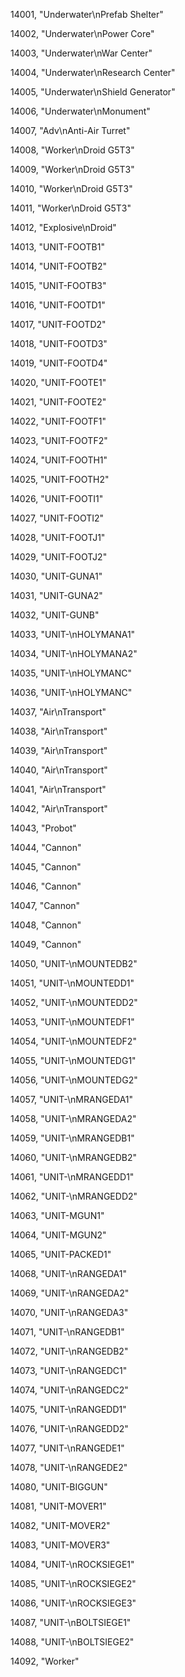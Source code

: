 ﻿14001, "Underwater\nPrefab Shelter"

14002, "Underwater\nPower Core"

14003, "Underwater\nWar Center"

14004, "Underwater\nResearch Center"

14005, "Underwater\nShield Generator"

14006, "Underwater\nMonument"

14007, "Adv\nAnti-Air Turret"

14008, "Worker\nDroid G5T3"

14009, "Worker\nDroid G5T3"

14010, "Worker\nDroid G5T3"

14011, "Worker\nDroid G5T3"

14012, "Explosive\nDroid"

14013, "UNIT-FOOTB1"

14014, "UNIT-FOOTB2"

14015, "UNIT-FOOTB3"

14016, "UNIT-FOOTD1"

14017, "UNIT-FOOTD2"

14018, "UNIT-FOOTD3"

14019, "UNIT-FOOTD4"

14020, "UNIT-FOOTE1"

14021, "UNIT-FOOTE2"

14022, "UNIT-FOOTF1"

14023, "UNIT-FOOTF2"

14024, "UNIT-FOOTH1"

14025, "UNIT-FOOTH2"

14026, "UNIT-FOOTI1"

14027, "UNIT-FOOTI2"

14028, "UNIT-FOOTJ1"

14029, "UNIT-FOOTJ2"

14030, "UNIT-GUNA1"

14031, "UNIT-GUNA2"

14032, "UNIT-GUNB"

14033, "UNIT-\nHOLYMANA1"

14034, "UNIT-\nHOLYMANA2"

14035, "UNIT-\nHOLYMANC"

14036, "UNIT-\nHOLYMANC"

14037, "Air\nTransport"

14038, "Air\nTransport"

14039, "Air\nTransport"

14040, "Air\nTransport"

14041, "Air\nTransport"

14042, "Air\nTransport"

14043, "Probot"

14044, "Cannon"

14045, "Cannon"

14046, "Cannon"

14047, "Cannon"

14048, "Cannon"

14049, "Cannon"

14050, "UNIT-\nMOUNTEDB2"

14051, "UNIT-\nMOUNTEDD1"

14052, "UNIT-\nMOUNTEDD2"

14053, "UNIT-\nMOUNTEDF1"

14054, "UNIT-\nMOUNTEDF2"

14055, "UNIT-\nMOUNTEDG1"

14056, "UNIT-\nMOUNTEDG2"

14057, "UNIT-\nMRANGEDA1"

14058, "UNIT-\nMRANGEDA2"

14059, "UNIT-\nMRANGEDB1"

14060, "UNIT-\nMRANGEDB2"

14061, "UNIT-\nMRANGEDD1"

14062, "UNIT-\nMRANGEDD2"

14063, "UNIT-MGUN1"

14064, "UNIT-MGUN2"

14065, "UNIT-PACKED1"

14068, "UNIT-\nRANGEDA1"

14069, "UNIT-\nRANGEDA2"

14070, "UNIT-\nRANGEDA3"

14071, "UNIT-\nRANGEDB1"

14072, "UNIT-\nRANGEDB2"

14073, "UNIT-\nRANGEDC1"

14074, "UNIT-\nRANGEDC2"

14075, "UNIT-\nRANGEDD1"

14076, "UNIT-\nRANGEDD2"

14077, "UNIT-\nRANGEDE1"

14078, "UNIT-\nRANGEDE2"

14080, "UNIT-BIGGUN"

14081, "UNIT-MOVER1"

14082, "UNIT-MOVER2"

14083, "UNIT-MOVER3"

14084, "UNIT-\nROCKSIEGE1"

14085, "UNIT-\nROCKSIEGE2"

14086, "UNIT-\nROCKSIEGE3"

14087, "UNIT-\nBOLTSIEGE1"

14088, "UNIT-\nBOLTSIEGE2"

14092, "Worker"

